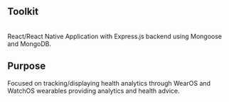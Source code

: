 
## Toolkit
<br>
React/React Native Application with Express.js backend using Mongoose and MongoDB.
<br>

## Purpose

Focused on tracking/displaying health analytics through WearOS and WatchOS wearables providing analytics and health advice.

